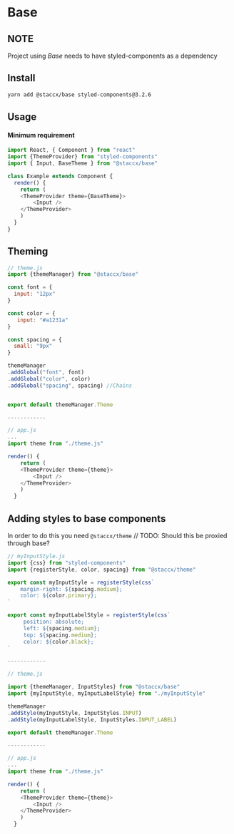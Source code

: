 # Base

## NOTE
Project using *Base* needs to have styled-components as a dependency

## Install

```bash
yarn add @staccx/base styled-components@3.2.6
```

## Usage

#### Minimum requirement
```javascript
import React, { Component } from "react"
import {ThemeProvider} from "styled-components"
import { Input, BaseTheme } from "@staccx/base"

class Example extends Component {
  render() {
    return ( 
    <ThemeProvider theme={BaseTheme}>
        <Input />
    </ThemeProvider>
    )
  }
}
```

## Theming

```javascript
// theme.js
import {themeManager} from "@staccx/base"

const font = {
  input: "12px"
}

const color = {
   input: "#a1231a"
}

const spacing = {
  small: "9px"
}

themeManager
.addGlobal("font", font)
.addGlobal("color", color)
.addGlobal("spacing", spacing) //Chains


export default themeManager.Theme

------------

// app.js
...
import theme from "./theme.js"

render() {
    return (
    <ThemeProvider theme={theme}>
        <Input />
    </ThemeProvider>
    )
  }

```

## Adding styles to base components
In order to do this you need `@staccx/theme` // TODO: Should this be proxied through base?

```javascript
// myInputStyle.js
import {css} from "styled-components"
import {registerStyle, color, spacing} from "@staccx/theme"

export const myInputStyle = registerStyle(css`
    margin-right: ${spacing.medium};
    color: ${color.primary};
`

export const myInputLabelStyle = registerStyle(css`
     position: absolute;
     left: ${spacing.medium};
     top: ${spacing.medium};
     color: ${color.black};
`

------------

// theme.js

import {themeManager, InputStyles} from "@staccx/base"
import {myInputStyle, myInputLabelStyle} from "./myInputStyle"

themeManager
.addStyle(myInputStyle, InputStyles.INPUT)
.addStyle(myInputLabelStyle, InputStyles.INPUT_LABEL)

export default themeManager.Theme

------------

// app.js
...
import theme from "./theme.js"

render() {
    return (
    <ThemeProvider theme={theme}>
        <Input />
    </ThemeProvider>
    )
  }

```
